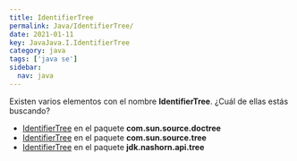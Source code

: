```yaml
---
title: IdentifierTree
permalink: Java/IdentifierTree/
date: 2021-01-11
key: JavaJava.I.IdentifierTree
category: java
tags: ['java se']
sidebar: 
  nav: java
---
```


Existen varios elementos con el nombre **IdentifierTree**. ¿Cuál de ellas estás buscando?
<ul>
<li><a href="/Java/IdentifierTree-com-sun-source-doctree/">IdentifierTree</a> en el paquete <strong>com.sun.source.doctree</strong></li>
<li><a href="/Java/IdentifierTree-com-sun-source-tree/">IdentifierTree</a> en el paquete <strong>com.sun.source.tree</strong></li>
<li><a href="/Java/IdentifierTree-jdk-nashorn-api-tree/">IdentifierTree</a> en el paquete <strong>jdk.nashorn.api.tree</strong></li>
<ul>
